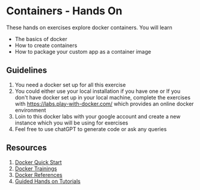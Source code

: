 # Containers - Hands On
These hands on exercises explore docker containers. You will learn
- The basics of docker
- How to create containers
- How to package your custom app as a container image

## Guidelines
1. You need a docker set up for all this exercise
2. You could either use your local installation if you have one or If you don't have docker set up in your local machine,
complete the exercises with https://labs.play-with-docker.com/ which provides an online docker environment
3. Loin to this docker labs with your google account and create a new instance which you will be using for exercises
4. Feel free to use chatGPT to generate code or ask any queries

## Resources
1. [Docker Quick Start](https://docs.docker.com/get-started/)
2. [Docker Trainings](https://www.docker.com/resources/trainings/)
3. [Docker References](https://docs.docker.com/reference/)
4. [Guided Hands on Tutorials](https://labex.io/skilltrees/docker)